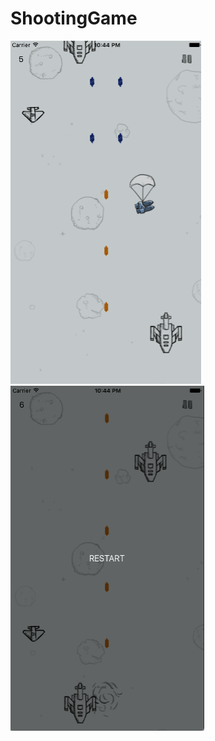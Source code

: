 # ShootingGame 
![Can't find image](https://github.com/Hanalababy/Image/raw/master/ShootingGame1.png)
![Can't find image](https://github.com/Hanalababy/Image/raw/master/ShootingGame2.png)


